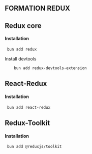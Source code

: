 ## FORMATION REDUX

## Redux core


#### Installation

```shell
 bun add redux
```

Install devtools

```shell
    bun add redux-devtools-extension
```

## React-Redux

#### Installation

```shell
 bun add react-redux
```

## Redux-Toolkit

#### Installation

```shell
 bun add @reduxjs/toolkit
```
